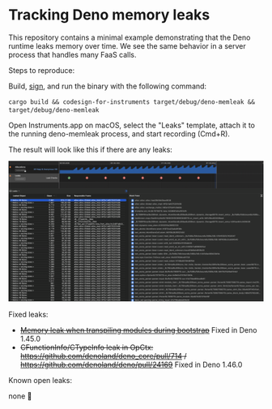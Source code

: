 # Tracking Deno memory leaks

This repository contains a minimal example demonstrating that the Deno runtime leaks memory over time. We see the same behavior in a server process that handles many FaaS calls.

Steps to reproduce:

Build, [sign](https://github.com/mlafeldt/dotfiles/blob/main/bin/codesign-for-instruments), and run the binary with the following command:

```
cargo build && codesign-for-instruments target/debug/deno-memleak && target/debug/deno-memleak
```

Open Instruments.app on macOS, select the "Leaks" template, attach it to the running deno-memleak process, and start recording (Cmd+R).

The result will look like this if there are any leaks:

![](Instruments.png)

Fixed leaks:

- ~~[Memory leak when transpiling modules during bootstrap](https://github.com/denoland/deno/issues/24380)~~ Fixed in Deno 1.45.0
- ~~CFunctionInfo/CTypeInfo leak in OpCtx: <https://github.com/denoland/deno_core/pull/714> / <https://github.com/denoland/deno/pull/24169>~~ Fixed in Deno 1.46.0

Known open leaks:

none 💪
